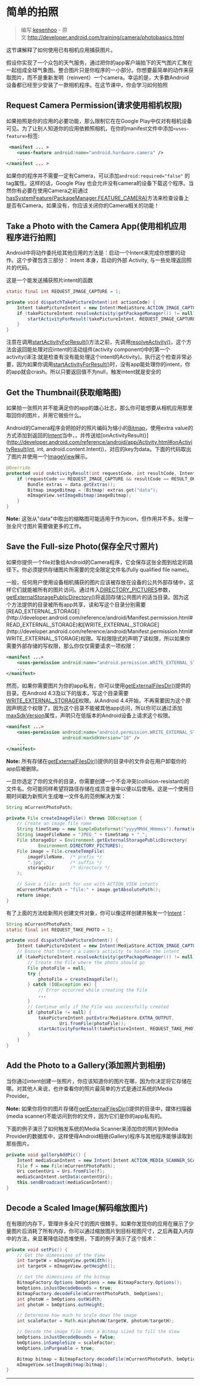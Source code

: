 # 简单的拍照

> 编写:[kesenhoo](https://github.com/kesenhoo) - 原文:<http://developer.android.com/training/camera/photobasics.html>

这节课解释了如何使用已有相机应用捕获图片。

假设你实现了一个众包的天气服务，通过把你的app客户端拍下的天气图片汇聚在一起组成全球气象图。整合图片只是你程序的一小部分。你想要最简单的动作来获取图片，而不是重新发明（reinvent）一个camera。幸运的是，大多数Android设备都已经至少安装了一款相机程序。在这节课中，你会学习如何拍照

<!-- more -->

## Request Camera Permission(请求使用相机权限)

如果拍照是你的应用的必要功能，那么限制它在在Google Play中仅对有相机设备可见。为了让别人知道你的应用依赖照相机，在你的manifest文件中添加`<uses-feature>`标签:

```xml
 <manifest ... >
    <uses-feature android:name="android.hardware.camera" />
    ...
</manifest ... >
```

如果你的程序并不需要一定有Camera，可以添加`android:required="false"` 的tag属性。这样的话，Google Play 也会允许没有camera的设备下载这个程序。当然你有必要在使用Camera之前通过<a href="http://developer.android.com/reference/android/content/pm/PackageManager.html#hasSystemFeature(java.lang.String)">hasSystemFeature(PackageManager.FEATURE_CAMERA)</a>方法来检查设备上是否有Camera。如果没有，你应该关闭你的Camera相关的功能！

## Take a Photo with the Camera App(使用相机应用程序进行拍照]
Android中将动作委托给其他应用的方法是：启动一个Intent来完成你想要的动作。这个步骤包含三部分： Intent 本身，启动的外部 Activity, 与一些处理返回照片的代码。

这是一个能发送捕获照片intent的函数

```java
static final int REQUEST_IMAGE_CAPTURE = 1;

private void dispatchTakePictureIntent(int actionCode) {
    Intent takePictureIntent = new Intent(MediaStore.ACTION_IMAGE_CAPTURE);
    if (takePictureIntent.resolveActivity(getPackageManager()) != null) {
        startActivityForResult(takePictureIntent, REQUEST_IMAGE_CAPTURE);
    }
}
```

注意在调用<a href="http://developer.android.com/reference/android/app/Activity.html#startActivityForResult(android.content.Intent, int)">startActivityForResult()</a>方法之前，先调用<a href="http://developer.android.com/reference/android/content/Intent.html#resolveActivity(android.content.pm.PackageManager)">resolveActivity()</a>，这个方法会返回能处理对应intent的活动组件(activity component)中的第一个activity(译注:就是检查有没有能处理这个intent的Activity)。执行这个检查非常必要，因为如果你调用<a href="http://developer.android.com/reference/android/app/Activity.html#startActivityForResult(android.content.Intent, int)">startActivityForResult()</a>时，没有app能处理你的intent，你的app就会crash。所以只要返回值不为null，触发intent就是安全的

## Get the Thumbnail(获取缩略图)
如果拍一张照片并不能满足你的app的雄心壮志，那么你可能想要从相机应用那里取回你的图片，并用它做些什么。

Android的Camera程序会把拍好的照片编码为缩小的[Bitmap](http://developer.android.com/reference/android/graphics/Bitmap.html)，使用extra value的方式添加到返回的[Intent](http://developer.android.com/reference/android/content/Intent.html)当中，，并传送给[onActivityResult()](http://developer.android.com/reference/android/app/Activity.html#onActivityResult(int, int, android.content.Intent))，对应的key为data。下面的代码取出了图片并使用一个[ImageView](http://developer.android.com/reference/android/widget/ImageView.html)展示。

```java
@Override
protected void onActivityResult(int requestCode, int resultCode, Intent data) {
    if (requestCode == REQUEST_IMAGE_CAPTURE && resultCode == RESULT_OK) {
        Bundle extras = data.getExtras();
        Bitmap imageBitmap = (Bitmap) extras.get("data");
        mImageView.setImageBitmap(imageBitmap);
    }
}
```

**Note:** 这张从"data"中取出的缩略图可能适用于作为icon，但作用并不多。处理一张全尺寸图片需要做更多的工作。

## Save the Full-size Photo(保存全尺寸照片)
如果你提供一个file对象给Android的Camera程序，它会保存这张全图到给定的路径下。你必须提供存储图片所需要的完全限定文件名(fully qualified file name)。

一般，任何用户使用设备相机捕获的图片应该被存放在设备的公共外部存储中，这样它们就能被所有的图片访问。通过传入[DIRECTORY_PICTURES](http://developer.android.com/reference/android/os/Environment.html#DIRECTORY_PICTURES)参数，[getExternalStoragePublicDirectory()](http://developer.android.com/reference/android/os/Environment.html#getExternalStoragePublicDirectory(java.lang.String))将返回存储公共图片的适当目录。因为这个方法提供的目录被所有app共享，读和写这个目录分别需要[READ_EXTERNAL_STORAGE](http://developer.android.com/reference/android/Manifest.permission.html#READ_EXTERNAL_STORAGE)和[WRITE_EXTERNAL_STORAGE](http://developer.android.com/reference/android/Manifest.permission.html#WRITE_EXTERNAL_STORAGE)权限。写权限隐式的声明了读权限，所以如果你需要外部存储的写权限，那么你仅仅需要请求一项权限：

```xml
<manifest ...>
    <uses-permission android:name="android.permission.WRITE_EXTERNAL_STORAGE" />
    ...
</manifest>
```

然而，如果你需要图片为你的app私有，你可以使用[getExternalFilesDir()](http://developer.android.com/reference/android/content/Context.html#getExternalFilesDir(java.lang.String))提供的目录。在Android 4.3及以下的版本，写这个目录需要[WRITE_EXTERNAL_STORAGE](http://developer.android.com/reference/android/Manifest.permission.html#WRITE_EXTERNAL_STORAGE)权限。从Android 4.4开始，不再需要因为这个原因声明这个权限了。因为这个目录不能被其他app访问，所以你可以通过添加[maxSdkVersion](http://developer.android.com/guide/topics/manifest/uses-permission-element.html#maxSdk)属性，声明只在低版本的Android设备上请求这个权限。

```xml
<manifest ...>
    <uses-permission android:name="android.permission.WRITE_EXTERNAL_STORAGE"
                     android:maxSdkVersion="18" />
    ...
</manifest>
```

**Note:** 所有存储在[getExternalFilesDir()](http://developer.android.com/reference/android/content/Context.html#getExternalFilesDir(java.lang.String))提供的目录中的文件会在用户卸载你的app后被删除。

一旦你选定了你的文件的目录，你需要创建一个不会冲突(collision-resistant)的文件名。你可能同样希望将路径存储在成员变量中以便以后使用。这是一个使用日期时间戳为新照片生成唯一文件名的范例解决方案：

```java
String mCurrentPhotoPath;

private File createImageFile() throws IOException {
    // Create an image file name
    String timeStamp = new SimpleDateFormat("yyyyMMdd_HHmmss").format(new Date());
    String imageFileName = "JPEG_" + timeStamp + "_";
    File storageDir = Environment.getExternalStoragePublicDirectory(
            Environment.DIRECTORY_PICTURES);
    File image = File.createTempFile(
        imageFileName,  /* prefix */
        ".jpg",         /* suffix */
        storageDir      /* directory */
    );

    // Save a file: path for use with ACTION_VIEW intents
    mCurrentPhotoPath = "file:" + image.getAbsolutePath();
    return image;
}
```

有了上面的方法给新照片创建文件对象，你可以像这样创建并触发一个[Intent](http://developer.android.com/reference/android/content/Intent.html)：

```java
String mCurrentPhotoPath;
static final int REQUEST_TAKE_PHOTO = 1;

private void dispatchTakePictureIntent() {
    Intent takePictureIntent = new Intent(MediaStore.ACTION_IMAGE_CAPTURE);
    // Ensure that there's a camera activity to handle the intent
    if (takePictureIntent.resolveActivity(getPackageManager()) != null) {
        // Create the File where the photo should go
        File photoFile = null;
        try {
            photoFile = createImageFile();
        } catch (IOException ex) {
            // Error occurred while creating the File
            ...
        }
        // Continue only if the File was successfully created
        if (photoFile != null) {
            takePictureIntent.putExtra(MediaStore.EXTRA_OUTPUT,
                    Uri.fromFile(photoFile));
            startActivityForResult(takePictureIntent, REQUEST_TAKE_PHOTO);
        }
    }
}
```

## Add the Photo to a Gallery(添加照片到相册)
当你通过intent创建一张照片，你应该知道你的图片在哪，因为你决定将它存储在哪。对其他人来说，也许查看你的照片最简单的方式是通过系统的Media Provider。

**Note:** 如果你将你的图片存储在[getExternalFilesDir()](http://developer.android.com/reference/android/content/Context.html#getExternalFilesDir(java.lang.String))提供的目录中，媒体扫描器(media scanner)不能访问到你的文件，因为它们是你的app私有的。

下面的例子演示了如何触发系统的Media Scanner来添加你的照片到Media Provider的数据库中，这样使得Android相册(Gallery)程序与其他程序能够读取到那些图片。

```java
private void galleryAddPic() {
    Intent mediaScanIntent = new Intent(Intent.ACTION_MEDIA_SCANNER_SCAN_FILE);
    File f = new File(mCurrentPhotoPath);
    Uri contentUri = Uri.fromFile(f);
    mediaScanIntent.setData(contentUri);
    this.sendBroadcast(mediaScanIntent);
}
```

## Decode a Scaled Image(解码缩放图片)
在有限的内存下，管理许多全尺寸的图片很棘手。如果你发现你的应用在展示了少量图片后消耗了所有内存，你可以通过缩放图片到目标视图尺寸，之后再载入内存中的方法，来显著降低动态堆使用，下面的例子演示了这个技术：

```java
private void setPic() {
    // Get the dimensions of the View
    int targetW = mImageView.getWidth();
    int targetH = mImageView.getHeight();

    // Get the dimensions of the bitmap
    BitmapFactory.Options bmOptions = new BitmapFactory.Options();
    bmOptions.inJustDecodeBounds = true;
    BitmapFactory.decodeFile(mCurrentPhotoPath, bmOptions);
    int photoW = bmOptions.outWidth;
    int photoH = bmOptions.outHeight;

    // Determine how much to scale down the image
    int scaleFactor = Math.min(photoW/targetW, photoH/targetH);

    // Decode the image file into a Bitmap sized to fill the View
    bmOptions.inJustDecodeBounds = false;
    bmOptions.inSampleSize = scaleFactor;
    bmOptions.inPurgeable = true;

    Bitmap bitmap = BitmapFactory.decodeFile(mCurrentPhotoPath, bmOptions);
    mImageView.setImageBitmap(bitmap);
}
```

***
